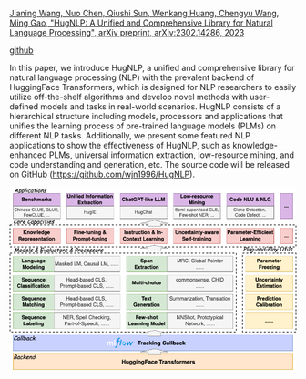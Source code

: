 [Jianing Wang, Nuo Chen, Qiushi Sun, Wenkang Huang, Chengyu Wang, Ming Gao, "HugNLP: A Unified and Comprehensive Library for Natural Language Processing", arXiv preprint, 	arXiv:2302.14286, 2023](https://arxiv.org/abs/2302.14286)

[github](https://github.com/HugAILab/HugNLP)

In this paper, we introduce HugNLP, a unified and comprehensive library for natural language processing (NLP) with the prevalent backend of HuggingFace Transformers, which is designed for NLP researchers to easily utilize off-the-shelf algorithms and develop novel methods with user-defined models and tasks in real-world scenarios. HugNLP consists of a hierarchical structure including models, processors and applications that unifies the learning process of pre-trained language models (PLMs) on different NLP tasks. Additionally, we present some featured NLP applications to show the effectiveness of HugNLP, such as knowledge-enhanced PLMs, universal information extraction, low-resource mining, and code understanding and generation, etc. The source code will be released on GitHub (https://github.com/wjn1996/HugNLP).


![HugNLP 框架概覽](image.png)

